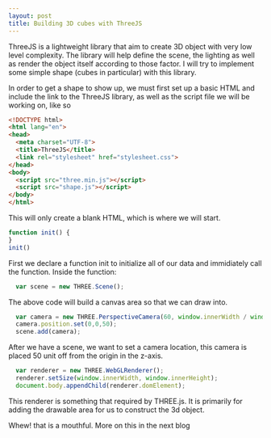 ```yaml
---
layout: post
title: Building 3D cubes with ThreeJS
---
```


ThreeJS is a lightweight library that aim to create 3D object with very low level complexity. The library will help define the scene, the lighting as well as render the object itself according to those factor. I will try to implement some simple shape (cubes in particular) with this library.

In order to get a shape to show up, we must first set up a basic HTML and include the link to the ThreeJS library, as well as the script file we will be working on, like so

```html
<!DOCTYPE html>
<html lang="en">
<head>
  <meta charset="UTF-8">
  <title>ThreeJS</title>
  <link rel="stylesheet" href="stylesheet.css">
</head>
<body>
  <script src="three.min.js"></script>
  <script src="shape.js"></script>
</body>
</html>
```
This will only create a blank HTML, which is where we will start.

```javascript
function init() {
}
init()
```
First we declare a function init to initialize all of our data and immidiately call the function.
Inside the function:

```javascript
  var scene = new THREE.Scene();
```
The above code will build a canvas area so that we can draw into.

```javascript
  var camera = new THREE.PerspectiveCamera(60, window.innerWidth / window.innerHeight, 10, 5000)
  camera.position.set(0,0,50);
  scene.add(camera);  
```
After we have a scene, we want to set a camera location, this camera is placed 50 unit off from the origin in the z-axis.

```javascript
  var renderer = new THREE.WebGLRenderer();
  renderer.setSize(window.innerWidth, window.innerHeight);
  document.body.appendChild(renderer.domElement);  
```
This renderer is something that required by THREE.js. It is primarily for adding the drawable area for us to construct the 3d object.

Whew! that is a mouthful. More on this in the next blog

